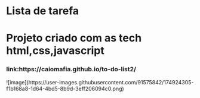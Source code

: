 # Lista de tarefa 
<h1>Projeto criado com as tech html,css,javascript  </h1>
<h3>link:https://caiomafia.github.io/to-do-list2/   </h3>
![image](https://user-images.githubusercontent.com/91575842/174924305-f1b168a8-1d64-4bd5-8b9d-3eff206094c0.png)
